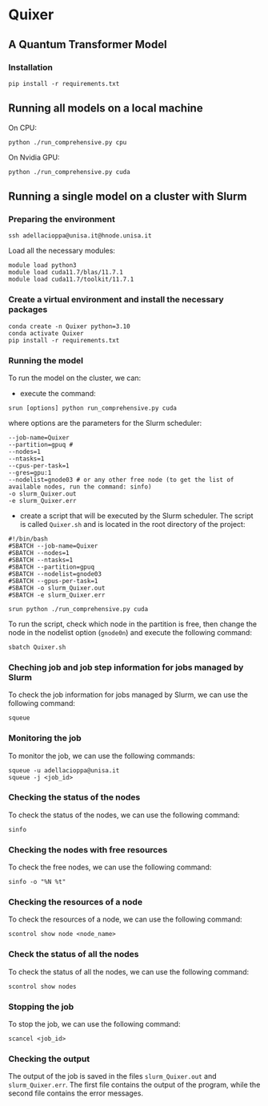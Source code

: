 # Quixer
## A Quantum Transformer Model

### Installation
```
pip install -r requirements.txt
```
## Running all models on a local machine

On CPU:
```
python ./run_comprehensive.py cpu
```

On Nvidia GPU:
```
python ./run_comprehensive.py cuda
```

## Running a single model on a cluster with Slurm

### Preparing the environment

```
ssh adellacioppa@unisa.it@hnode.unisa.it
```

Load all the necessary modules:
```
module load python3
module load cuda11.7/blas/11.7.1
module load cuda11.7/toolkit/11.7.1
```

### Create a virtual environment and install the necessary packages
```
conda create -n Quixer python=3.10
conda activate Quixer
pip install -r requirements.txt
```

### Running the model
To run the model on the cluster, we can:
- execute the command:
```
srun [options] python run_comprehensive.py cuda
```
where options are the parameters for the Slurm scheduler:
```
--job-name=Quixer
--partition=gpuq #
--nodes=1
--ntasks=1
--cpus-per-task=1
--gres=gpu:1
--nodelist=gnode03 # or any other free node (to get the list of available nodes, run the command: sinfo)
-o slurm_Quixer.out
-e slurm_Quixer.err
```
- create a script that will be executed by the Slurm scheduler. 
The script is called `Quixer.sh` and is located in the root directory of the project:
```
#!/bin/bash
#SBATCH --job-name=Quixer
#SBATCH --nodes=1
#SBATCH --ntasks=1
#SBATCH --partition=gpuq
#SBATCH --nodelist=gnode03
#SBATCH --gpus-per-task=1
#SBATCH -o slurm_Quixer.out
#SBATCH -e slurm_Quixer.err

srun python ./run_comprehensive.py cuda
```
To run the script, check which node in the partition is free, then change the 
node in the nodelist option (`gnode0n`) and execute the following command:
```
sbatch Quixer.sh
```

### Cheching job and job step information for jobs managed by Slurm
To check the job information for jobs managed by Slurm, we can use the following command:
```
squeue 
```

### Monitoring the job
To monitor the job, we can use the following commands:
```
squeue -u adellacioppa@unisa.it
squeue -j <job_id>
```

### Checking the status of the nodes
To check the status of the nodes, we can use the following command:
```
sinfo
```

### Checking the nodes with free resources
To check the free nodes, we can use the following command:
```
sinfo -o "%N %t"
```

### Checking the resources of a node
To check the resources of a node, we can use the following command:
```
scontrol show node <node_name>
```

### Check the status of all the nodes
To check the status of all the nodes, we can use the following command:
```
scontrol show nodes
```

### Stopping the job
To stop the job, we can use the following command:
```
scancel <job_id>
```

### Checking the output
The output of the job is saved in the files `slurm_Quixer.out` and `slurm_Quixer.err`.
The first file contains the output of the program, while the second file contains the error messages.

